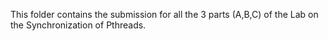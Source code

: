 This folder contains the submission for all the 3 parts (A,B,C) of the Lab on the Synchronization of Pthreads.
